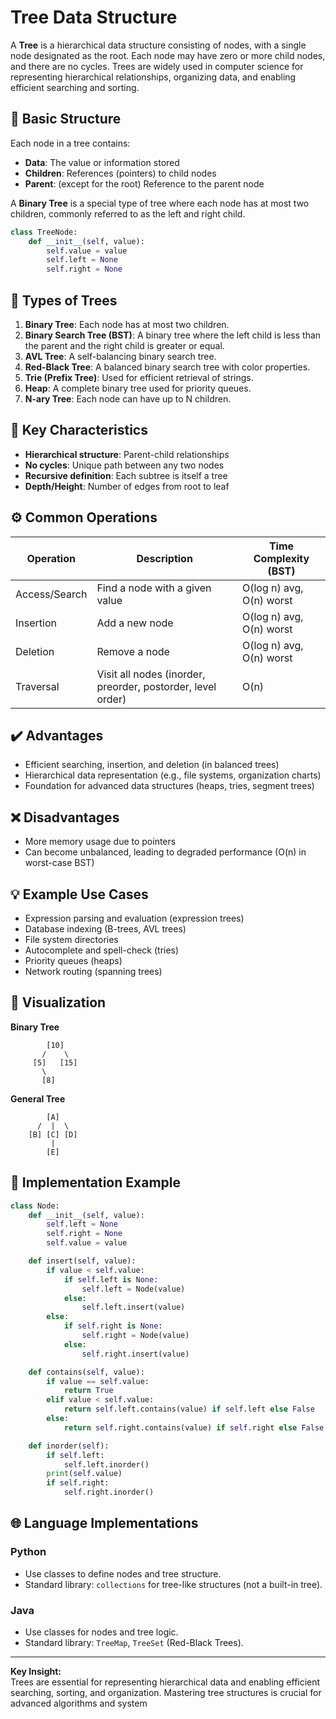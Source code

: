 # Tree Data Structure

A **Tree** is a hierarchical data structure consisting of nodes, with a single node designated as the root. Each node may have zero or more child nodes, and there are no cycles. Trees are widely used in computer science for representing hierarchical relationships, organizing data, and enabling efficient searching and sorting.

## 🧱 Basic Structure

Each node in a tree contains:

- **Data**: The value or information stored
- **Children**: References (pointers) to child nodes
- **Parent**: (except for the root) Reference to the parent node

A **Binary Tree** is a special type of tree where each node has at most two children, commonly referred to as the left and right child.

```python
class TreeNode:
    def __init__(self, value):
        self.value = value
        self.left = None
        self.right = None
```

## 🔄 Types of Trees

1. **Binary Tree**: Each node has at most two children.
2. **Binary Search Tree (BST)**: A binary tree where the left child is less than the parent and the right child is greater or equal.
3. **AVL Tree**: A self-balancing binary search tree.
4. **Red-Black Tree**: A balanced binary search tree with color properties.
5. **Trie (Prefix Tree)**: Used for efficient retrieval of strings.
6. **Heap**: A complete binary tree used for priority queues.
7. **N-ary Tree**: Each node can have up to N children.

## 🔑 Key Characteristics

- **Hierarchical structure**: Parent-child relationships
- **No cycles**: Unique path between any two nodes
- **Recursive definition**: Each subtree is itself a tree
- **Depth/Height**: Number of edges from root to leaf

## ⚙️ Common Operations

| Operation      | Description                                 | Time Complexity (BST) |
| -------------- | ------------------------------------------- | --------------------- |
| Access/Search  | Find a node with a given value              | O(log n) avg, O(n) worst |
| Insertion      | Add a new node                              | O(log n) avg, O(n) worst |
| Deletion       | Remove a node                               | O(log n) avg, O(n) worst |
| Traversal      | Visit all nodes (inorder, preorder, postorder, level order) | O(n) |

## ✔️ Advantages

- Efficient searching, insertion, and deletion (in balanced trees)
- Hierarchical data representation (e.g., file systems, organization charts)
- Foundation for advanced data structures (heaps, tries, segment trees)

## ❌ Disadvantages

- More memory usage due to pointers
- Can become unbalanced, leading to degraded performance (O(n) in worst-case BST)

## 💡 Example Use Cases

- Expression parsing and evaluation (expression trees)
- Database indexing (B-trees, AVL trees)
- File system directories
- Autocomplete and spell-check (tries)
- Priority queues (heaps)
- Network routing (spanning trees)

## 🎨 Visualization

**Binary Tree**

```none
        [10]
       /    \
     [5]   [15]
       \
       [8]
```

**General Tree**

```none
        [A]
      /  |  \
    [B] [C] [D]
         |
        [E]
```

## 🚀 Implementation Example

```python
class Node:
    def __init__(self, value):
        self.left = None
        self.right = None
        self.value = value

    def insert(self, value):
        if value < self.value:
            if self.left is None:
                self.left = Node(value)
            else:
                self.left.insert(value)
        else:
            if self.right is None:
                self.right = Node(value)
            else:
                self.right.insert(value)

    def contains(self, value):
        if value == self.value:
            return True
        elif value < self.value:
            return self.left.contains(value) if self.left else False
        else:
            return self.right.contains(value) if self.right else False

    def inorder(self):
        if self.left:
            self.left.inorder()
        print(self.value)
        if self.right:
            self.right.inorder()
```

## 🌐 Language Implementations

### Python

- Use classes to define nodes and tree structure.
- Standard library: `collections` for tree-like structures (not a built-in tree).

### Java

- Use classes for nodes and tree logic.
- Standard library: `TreeMap`, `TreeSet` (Red-Black Trees).

---

**Key Insight:**  
Trees are essential for representing hierarchical data and enabling efficient searching, sorting, and organization. Mastering tree structures is crucial for advanced algorithms and system